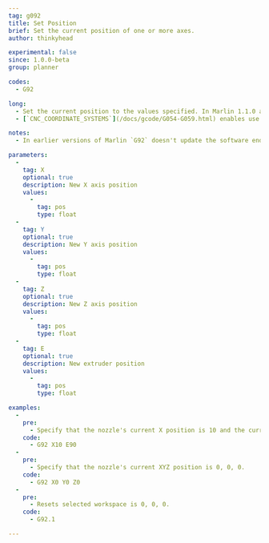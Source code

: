 ```yaml
---
tag: g092
title: Set Position
brief: Set the current position of one or more axes.
author: thinkyhead

experimental: false
since: 1.0.0-beta
group: planner

codes:
  - G92

long:
  - Set the current position to the values specified. In Marlin 1.1.0 and up, the software endstops are adjusted to preserve the physical movement limits. Thus you could use `G92` to set the middle of the bed to 0,0 and then run .gcode that was sliced for a Deltabot.
  - [`CNC_COORDINATE_SYSTEMS`](/docs/gcode/G054-G059.html) enables use of `G92.1` to reset the selcted workspace to native machine space - see [`G54-G59`](/docs/gcode/G054-G059.html) and [`G53'](/docs/gcode/G053.html).

notes:
  - In earlier versions of Marlin `G92` doesn't update the software endstops, so it was unsupported to set coordinates outside these boundaries. In Marlin 1.1.0 and up, the physical boundaries are maintained. This means you can no longer use `G92` to move below the bed, for example.

parameters:
  -
    tag: X
    optional: true
    description: New X axis position
    values:
      -
        tag: pos
        type: float
  -
    tag: Y
    optional: true
    description: New Y axis position
    values:
      -
        tag: pos
        type: float
  -
    tag: Z
    optional: true
    description: New Z axis position
    values:
      -
        tag: pos
        type: float
  -
    tag: E
    optional: true
    description: New extruder position
    values:
      -
        tag: pos
        type: float

examples:
  -
    pre:
      - Specify that the nozzle's current X position is 10 and the current extruder position is 90.
    code:
      - G92 X10 E90
  -
    pre:
      - Specify that the nozzle's current XYZ position is 0, 0, 0.
    code:
      - G92 X0 Y0 Z0
  -
    pre:
      - Resets selected workspace is 0, 0, 0.
    code:
      - G92.1

---
```

